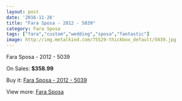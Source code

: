 ```yaml
---
layout: post
date: '2016-11-26'
title: "Fara Sposa - 2012 - 5039"
category: Fara Sposa
tags: ["fara","custom","wedding","sposa","fantastic"]
image: http://img.metalkind.com/75529-thickbox_default/5039.jpg
---
```

Fara Sposa - 2012 - 5039

On Sales: **$358.99**
<a href="https://www.metalkind.com/en/fara-sposa/4649-5039.html"><amp-img layout="responsive" width="600" height="600" src="//img.metalkind.com/75529-thickbox_default/5039.jpg" alt="Fara Sposa - 2012 - 5039 0" /></a>
<a href="https://www.metalkind.com/en/fara-sposa/4649-5039.html"><amp-img layout="responsive" width="600" height="600" src="//img.metalkind.com/75530-thickbox_default/5039.jpg" alt="Fara Sposa - 2012 - 5039 1" /></a>
<a href="https://www.metalkind.com/en/fara-sposa/4649-5039.html"><amp-img layout="responsive" width="600" height="600" src="//img.metalkind.com/75531-thickbox_default/5039.jpg" alt="Fara Sposa - 2012 - 5039 2" /></a>
<a href="https://www.metalkind.com/en/fara-sposa/4649-5039.html"><amp-img layout="responsive" width="600" height="600" src="//img.metalkind.com/75532-thickbox_default/5039.jpg" alt="Fara Sposa - 2012 - 5039 3" /></a>
<a href="https://www.metalkind.com/en/fara-sposa/4649-5039.html"><amp-img layout="responsive" width="600" height="600" src="//img.metalkind.com/75533-thickbox_default/5039.jpg" alt="Fara Sposa - 2012 - 5039 4" /></a>

Buy it: [Fara Sposa - 2012 - 5039](https://www.metalkind.com/en/fara-sposa/4649-5039.html "Fara Sposa - 2012 - 5039")

View more: [Fara Sposa](https://www.metalkind.com/en/48-fara-sposa "Fara Sposa")
